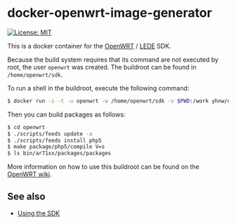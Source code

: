 docker-openwrt-image-generator
========================
[![License: MIT](http://img.shields.io/badge/license-MIT-blue.svg?style=flat-square)](https://github.com/hnw/docker-openwrt-image-generator/blob/master/LICENSE)


This is a docker container for the [OpenWRT](https://openwrt.org/) / [LEDE](https://www.lede-project.org/) SDK.

Because the build system requires that its command are not executed by root,
the user `openwrt` was created. The buildroot can be found in
`/home/openwrt/sdk`.

To run a shell in the buildroot, execute the following command:

```sh
$ docker run -i -t -u openwrt -w /home/openwrt/sdk -v $PWD:/work yhnw/openwrt-image-generator:15.05.1-ar71xx /bin/bash
```

Then you can build packages as follows:

```sh
$ cd openwrt
$ ./scripts/feeds update -a
$ ./scripts/feeds install php5
$ make package/php5/compile V=s
$ ls bin/ar71xx/packages/packages
```

More information on how to use this buildroot can be found on the
[OpenWRT wiki](http://wiki.openwrt.org/doc/howto/build).


## See also

- [Using the SDK](https://wiki.openwrt.org/doc/howto/obtain.firmware.sdk)
